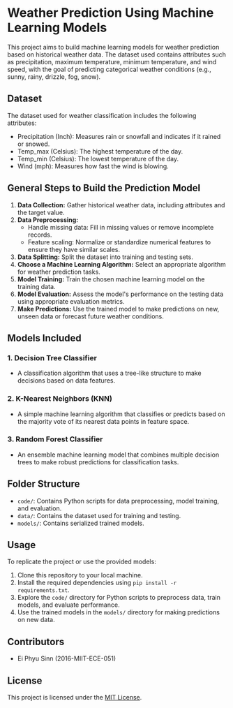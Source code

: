 # Weather Prediction Using Machine Learning Models

This project aims to build machine learning models for weather prediction based on historical weather data. The dataset used contains attributes such as precipitation, maximum temperature, minimum temperature, and wind speed, with the goal of predicting categorical weather conditions (e.g., sunny, rainy, drizzle, fog, snow).

## Dataset

The dataset used for weather classification includes the following attributes:

- Precipitation (Inch): Measures rain or snowfall and indicates if it rained or snowed.
- Temp_max (Celsius): The highest temperature of the day.
- Temp_min (Celsius): The lowest temperature of the day.
- Wind (mph): Measures how fast the wind is blowing.

## General Steps to Build the Prediction Model

1. **Data Collection:** Gather historical weather data, including attributes and the target value.
2. **Data Preprocessing:**
   - Handle missing data: Fill in missing values or remove incomplete records.
   - Feature scaling: Normalize or standardize numerical features to ensure they have similar scales.
3. **Data Splitting:** Split the dataset into training and testing sets.
4. **Choose a Machine Learning Algorithm:** Select an appropriate algorithm for weather prediction tasks.
5. **Model Training:** Train the chosen machine learning model on the training data.
6. **Model Evaluation:** Assess the model's performance on the testing data using appropriate evaluation metrics.
7. **Make Predictions:** Use the trained model to make predictions on new, unseen data or forecast future weather conditions.

## Models Included

### 1. Decision Tree Classifier
- A classification algorithm that uses a tree-like structure to make decisions based on data features.

### 2. K-Nearest Neighbors (KNN)
- A simple machine learning algorithm that classifies or predicts based on the majority vote of its nearest data points in feature space.

### 3. Random Forest Classifier
- An ensemble machine learning model that combines multiple decision trees to make robust predictions for classification tasks.

## Folder Structure

- `code/`: Contains Python scripts for data preprocessing, model training, and evaluation.
- `data/`: Contains the dataset used for training and testing.
- `models/`: Contains serialized trained models.

## Usage

To replicate the project or use the provided models:

1. Clone this repository to your local machine.
2. Install the required dependencies using `pip install -r requirements.txt`.
3. Explore the `code/` directory for Python scripts to preprocess data, train models, and evaluate performance.
4. Use the trained models in the `models/` directory for making predictions on new data.

## Contributors

- Ei Phyu Sinn (2016-MIIT-ECE-051)

## License

This project is licensed under the [MIT License](LICENSE).
